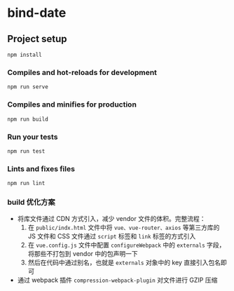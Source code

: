 # bind-date

## Project setup

```
npm install
```

### Compiles and hot-reloads for development

```
npm run serve
```

### Compiles and minifies for production

```
npm run build
```

### Run your tests

```
npm run test
```

### Lints and fixes files

```
npm run lint
```

### build 优化方案

- 将库文件通过 CDN 方式引入，减少 vendor 文件的体积。完整流程：
  1. 在 `public/indx.html` 文件中将 `vue、vue-router、axios` 等第三方库的 JS 文件和 CSS 文件通过 `script` 标签和 `link` 标签的方式引入
  2. 在 `vue.config.js` 文件中配置 `configureWebpack` 中的 `externals` 字段，将那些不打包到 vendor 中的包声明一下
  3. 然后在代码中通过别名，也就是 `externals` 对象中的 key 直接引入包名即可
- 通过 webpack 插件 `compression-webpack-plugin` 对文件进行 GZIP 压缩

